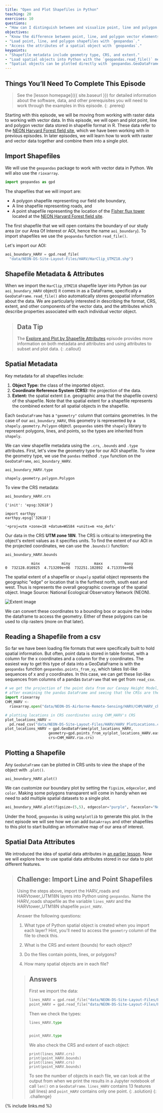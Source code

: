 ```yaml
---
title: "Open and Plot Shapefiles in Python"
teaching: 20
exercises: 10
questions:
- "How can I distinguish between and visualize point, line and polygon vector data?"
objectives:
- "Know the difference between point, line, and polygon vector elements."
- "Load point, line, and polygon shapefiles with `geopandas`."
- "Access the attributes of a spatial object with `geopandas`."
keypoints:
- "Shapefile metadata include geometry type, CRS, and extent."
- "Load spatial objects into Python with the `geopandas.read_file()` method."
- "Spatial objects can be plotted directly with `geopandas.GeoDataFrame.plot()`."
---
```


## Things You’ll Need To Complete This Episode
> See the [lesson homepage]({{ site.baseurl }}) for detailed information about the software,
> data, and other prerequisites you will need to work through the examples in this episode.
{: .prereq}

Starting with this episode, we will be moving from working with raster
data to working with vector data. In this episode, we will open and plot point, line and polygon vector data
stored in shapefile format in R. These data refer to the [NEON Harvard Forest field site](https://www.neonscience.org/field-sites/field-sites-map/HARV), which we have been working with in previous
episodes. In later episodes, we will learn how to work with raster and
vector data together and combine them into a single plot.

## Import Shapefiles

We will use the `geopandas` package to work with vector data in Python. We will also use the
`rioxarray`. 

```python
import geopandas as gpd
```

The shapefiles that we will import are:

* A polygon shapefile representing our field site boundary,
* A line shapefile representing roads, and
* A point shapefile representing the location of the [Fisher flux tower](https://www.neonscience.org/data-collection/flux-tower-measurements)
located at the [NEON Harvard Forest field site](https://www.neonscience.org/field-sites/field-sites-map/HARV).

The first shapefile that we will open contains the boundary of our study area
(or our Area Of Interest or AOI, hence the name `aoi_boundary`). To import
shapefiles we use the `geopandas` function `read_file()`.

Let's import our AOI:

```python
aoi_boundary_HARV = gpd.read_file(
  "data/NEON-DS-Site-Layout-Files/HARV/HarClip_UTMZ18.shp")
```

## Shapefile Metadata & Attributes

When we import the `HarClip_UTMZ18` shapefile layer into Python (as our
`aoi_boundary_HARV` object) it comes in as a DataFrame, specifically a `GeoDataFrame`. `read_file()` also automatically stores
geospatial information about the data. We are particularly interested in describing the format, CRS, extent, and other components of
the vector data, and the attributes which describe properties associated
with each individual vector object.

> ## Data Tip
> The [Explore and Plot by Shapefile Attributes]({{site.baseurl}}/10-vector-shapefile-attributes/)
> episode provides more information on both metadata and attributes
> and using attributes to subset and plot data.
{: .callout}

## Spatial Metadata
Key metadata for all shapefiles include:

1. **Object Type:** the class of the imported object.
2. **Coordinate Reference System (CRS):** the projection of the data.
3. **Extent:** the spatial extent (i.e. geographic area that the shapefile covers) of
the shapefile. Note that the spatial extent for a shapefile represents the combined
extent for all spatial objects in the shapefile.

Each `GeoDataFrame` has a `"geometry"` column that contains geometries. In the case of our `aoi_boundary_HARV`, this geometry is represented by a `shapely.geometry.Polygon` object. `geopandas` uses the `shapely` library to represent polygons, lines, and points, so the types are inherited from `shapely`.

We can view shapefile metadata using the `.crs`, `.bounds` and `.type` attributes. First, let's view the
geometry type for our AOI shapefile. To view the geometry type, we use the `pandas` method `.type` function on the `GeoDataFrame`, `aoi_boundary_HARV`.

```
aoi_boundary_HARV.type
```
```
shapely.geometry.polygon.Polygon
```

To view the CRS metadata:


```python
aoi_boundary_HARV.crs
```

```
{'init': 'epsg:32618'}
```

```
import earthpy
earthpy.epsg['32618']
```
```
'+proj=utm +zone=18 +datum=WGS84 +units=m +no_defs'
```

Our data in the CRS **UTM zone 18N**. The CRS is critical to 
interpreting the object's extent values as it specifies units. To find
the extent of our AOI in the projected coordinates, we can use the `.bounds()` function: 

```python
aoi_boundary_HARV.bounds
```

```
            minx          miny           maxx          maxy
0  732128.016925  4.713209e+06  732251.102892  4.713359e+06
```

The spatial extent of a shapefile or `shapely` spatial object represents the geographic "edge" or location that is the furthest north, south east and west. Thus is represents the overall geographic coverage of the spatial object. Image Source: National Ecological Observatory Network (NEON).

![Extent image](../fig/dc-spatial-vector/spatial_extent.png)

We can convert these coordinates to a bounding box or acquire the index the dataframe to access the geometry. Either of these polygons can be used to clip rasters (more on that later). 

## Reading a Shapefile from a csv

So far we have been loading file formats that were specifically built to hold spatial information. But often, point data is stored in table format, with a column for the x coordinates and a column for the y coordinates. The easiest way to get this type of data into a GeoDataFrame is with the `geopandas` function `geopandas.points_from_xy`, which takes list-like sequences of x and y coordinates. In this case, we can get these list-like sequences from columns of a pandas `DataFrame` that we get from `read_csv`.

```python
# we get the projection of the point data from our Canopy Height Model, 
# after examining the pandas DataFrame and seeing that the CRSs are the same
import rioxarray
CHM_HARV <-
  rioxarray.open("data/NEON-DS-Airborne-Remote-Sensing/HARV/CHM/HARV_chmCrop.tif")

# plotting locations in CRS coordinates using CHM_HARV's CRS
plot_locations_HARV =
  pd.read_csv("data/NEON-DS-Site-Layout-Files/HARV/HARV_PlotLocations.csv")
plot_locations_HARV = gpd.GeoDataFrame(plot_locations_HARV, 
                    geometry=gpd.points_from_xy(plot_locations_HARV.easting, plot_locations_HARV.northing), 
                    crs=CHM_HARV.rio.crs)
```


## Plotting a Shapefile

Any `GeoDataFrame` can be plotted in CRS units to view the shape of the object with `.plot()`.

```{r}
aoi_boundary_HARV.plot()
```

We can customize our boundary plot by setting the 
`figsize`, `edgecolor`, and `color`. Making some polygons transparent will come in handy when we need to add multiple spatial datasets to a single plot.

```python
aoi_boundary_HARV.plot(figsize=(5,5), edgecolor="purple", facecolor="None")
```

Under the hood, `geopandas` is using `matplotlib` to generate this plot. In the next episode we will see how we can add `DataArrays` and other shapefiles to this plot to start building an informative map of our area of interest.

## Spatial Data Attributes
We introduced the idea of spatial data attributes in [an earlier lesson]({{site.baseurl}}/02-intro-to-vector-data). Now we will explore
how to use spatial data attributes stored in our data to plot
different features.



> ## Challenge: Import Line and Point Shapefiles
> 
> Using the steps above, import the HARV_roads and HARVtower_UTM18N layers into
> Python using `geopandas`. Name the HARV_roads shapefile as the variable `lines_HARV` and the HARVtower_UTM18N shapefile
> `point_HARV`.
> 
> Answer the following questions:
> 
> 1. What type of Python spatial object is created when you import each layer? 
>    Hint, you'll need to access the `geometry` column of the file to check this.
> 
> 2. What is the CRS and extent (bounds) for each object?
> 
> 3. Do the files contain points, lines, or polygons?
> 
> 4. How many spatial objects are in each file?
> 
> > ## Answers
> > 
> > First we import the data: 
> > ```python
> > lines_HARV = gpd.read_file("data/NEON-DS-Site-Layout-Files/HARV/HARV_roads.shp")
> > point_HARV = gpd.read_file("data/NEON-DS-Site-Layout-Files/HARV/HARVtower_UTM18N.shp")
> > ```
> > 
> > Then we check the types: 
> > ```python
> > lines_HARV.type
> > ```
> > ```
> > ```
> > ```python
> > point_HARV.type
> > ```
> > We also check the CRS and extent of each object: 
> > ```{r}
> > print(lines_HARV.crs)
> > print(point_HARV.bounds)
> > print(lines_HARV.crs)
> > print(point_HARV.bounds)
> > ```
> > To see the number of objects in each file, we can look at the output from when we print the results in a Jupyter notebook of call `len()` on a `GeoDataFrame`. 
> > `lines_HARV` contains 13 features (all lines) and `point_HARV` contains only one point. 
> {: .solution}
{: .challenge}

{% include links.md %}

